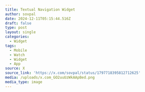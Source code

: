 ```yaml
---
title: Textual Navigation Widget
author: sovpal
date: 2024-12-11T05:15:44.516Z
draft: false
type: post
layout: single
categories:
  - Widget
tags:
  - Mobile
  - Watch
  - Widget
  - App
source: X
source_link: 'https://x.com/sovpal/status/1797718395812712625'
media: /uploads/x.com_GO2uuUzWkAApBed.png
media_type: image
---
```


